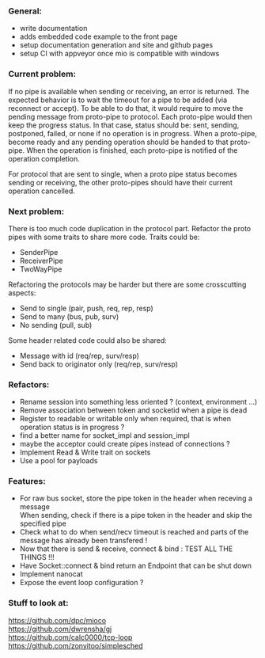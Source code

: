 ### General:
 - write documentation
 - adds embedded code example to the front page
 - setup documentation generation and site and github pages
 - setup CI with appveyor once mio is compatible with windows

### Current problem:  
If no pipe is available when sending or receiving, an error is returned.
The expected behavior is to wait the timeout for a pipe to be added (via reconnect or accept).
To be able to do that, it would require to move the pending message from proto-pipe to protocol.
Each proto-pipe would then keep the progress status.
In that case, status should be: sent, sending, postponed, failed, or none if no operation is in progress.
When a proto-pipe, become ready and any pending operation should be handed to that proto-pipe.
When the operation is finished, each proto-pipe is notified of the operation completion.

For protocol that are sent to single, when a proto pipe status becomes sending or receiving,
the other proto-pipes should have their current operation cancelled.

### Next problem:
There is too much code duplication in the protocol part.
Refactor the proto pipes with some traits to share more code.
Traits could be:
 - SenderPipe
 - ReceiverPipe
 - TwoWayPipe

Refactoring the protocols may be harder but there are some crosscutting aspects:
 - Send to single (pair, push, req, rep, resp)
 - Send to many (bus, pub, surv)
 - No sending (pull, sub)

Some header related code could also be shared:
 - Message with id (req/rep, surv/resp)
 - Send back to originator only (req/rep, surv/resp)
 

### Refactors:  
 - Rename session into something less oriented ? (context, environment ...)
 - Remove association between token and socketid when a pipe is dead
 - Register to readable or writable only when required, that is when operation status is in progress ? 
 - find a better name for socket_impl and session_impl
 - maybe the acceptor could create pipes instead of connections ?
 - Implement Read & Write trait on sockets
 - Use a pool for payloads

### Features:
 - For raw bus socket, store the pipe token in the header when receving a message  
   When sending, check if there is a pipe token in the header and skip the specified pipe
 - Check what to do when send/recv timeout is reached and parts of the message has already been transfered !
 - Now that there is send & receive, connect & bind : TEST ALL THE THINGS !!!
 - Have Socket::connect & bind return an Endpoint that can be shut down
 - Implement nanocat
 - Expose the event loop configuration ?


### Stuff to look at:
https://github.com/dpc/mioco  
https://github.com/dwrensha/gj  
https://github.com/calc0000/tcp-loop  
https://github.com/zonyitoo/simplesched  
